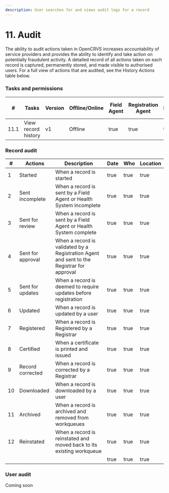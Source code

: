 ```yaml
---
description: User searches for and views audit logs for a record
---
```


# 11. Audit

The ability to audit actions taken in OpenCRVS increases accountability of service providers and provides the ability to identify and take action on potentially fraudulent activity. A detailed record of all actions taken on each record is captured, permanently stored, and made visible to authorised users. For a full view of actions that are audited, see the History Actions table below.

### Tasks and permissions

<table><thead><tr><th>#</th><th>Tasks</th><th>Version</th><th>Offline/Online</th><th data-type="checkbox">Field Agent</th><th data-type="checkbox">Registration Agent</th><th data-type="checkbox">Registrar</th><th data-type="checkbox">National Registrar</th><th data-type="checkbox">Performance Manager</th><th data-type="checkbox">Local System Admin</th><th data-type="checkbox">National System Admin</th></tr></thead><tbody><tr><td>11.1</td><td>View record history</td><td>v1</td><td>Offline</td><td>true</td><td>true</td><td>true</td><td>true</td><td>false</td><td>false</td><td>false</td></tr></tbody></table>

### Record audit

<table><thead><tr><th>#</th><th>Actions</th><th>Description</th><th data-type="checkbox">Date</th><th data-type="checkbox">Who</th><th data-type="checkbox">Location</th></tr></thead><tbody><tr><td>1</td><td>Started</td><td>When a record is started</td><td>true</td><td>true</td><td>true</td></tr><tr><td>2</td><td>Sent incomplete</td><td>When a record is sent by a Field Agent or Health System incomplete</td><td>true</td><td>true</td><td>true</td></tr><tr><td>3</td><td>Sent for review</td><td>When a record is sent by a Field Agent or Health System complete</td><td>true</td><td>true</td><td>true</td></tr><tr><td>4</td><td>Sent for approval</td><td>When a record is validated by a Registration Agent and sent to the Registrar for approval</td><td>true</td><td>true</td><td>true</td></tr><tr><td>5</td><td>Sent for updates</td><td>When a record is deemed to require updates before registration</td><td>true</td><td>true</td><td>true</td></tr><tr><td>6</td><td>Updated</td><td>When a record is updated by a user</td><td>true</td><td>true</td><td>true</td></tr><tr><td>7</td><td>Registered</td><td>When a record is Registered by a Registrar</td><td>true</td><td>true</td><td>true</td></tr><tr><td>8</td><td>Certified</td><td>When a certificate is printed and issued </td><td>true</td><td>true</td><td>true</td></tr><tr><td>9</td><td>Record corrected</td><td>When a record is corrected by a Registrar</td><td>true</td><td>true</td><td>true</td></tr><tr><td>10</td><td>Downloaded</td><td>When a record is downloaded by a user</td><td>true</td><td>true</td><td>true</td></tr><tr><td>11</td><td>Archived</td><td>When a record is archived and removed from workqueues</td><td>true</td><td>true</td><td>true</td></tr><tr><td>12</td><td>Reinstated</td><td>When a record is reinstated and moved back to its existing workqueue</td><td>true</td><td>true</td><td>true</td></tr><tr><td></td><td></td><td></td><td>true</td><td>true</td><td>true</td></tr></tbody></table>

### User audit

Coming soon
